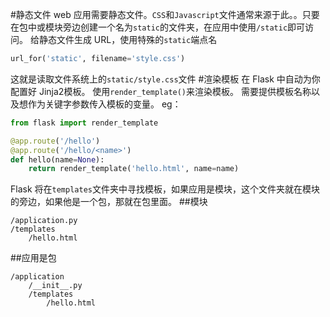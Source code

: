 #静态文件
web 应用需要静态文件。`CSS`和`Javascript`文件通常来源于此。。只要在包中或模块旁边创建一个名为`static`的文件夹，在应用中使用`/static`即可访问。
给静态文件生成 URL，使用特殊的`static`端点名
```python
url_for('static', filename='style.css')
```
这就是读取文件系统上的`static/style.css`文件
#渲染模板
在 Flask 中自动为你配置好 Jinja2模板。
使用`render_template()`来渲染模板。
需要提供模板名称以及想作为关键字参数传入模板的变量。
eg：
```python
from flask import render_template

@app.route('/hello')
@app.route('/hello/<name>')
def hello(name=None):
    return render_template('hello.html', name=name)
```
Flask 将在`templates`文件夹中寻找模板，如果应用是模块，这个文件夹就在模块的旁边，如果他是一个包，那就在包里面。
##模块
```
/application.py
/templates
    /hello.html
```
##应用是包
```
/application
    /__init__.py
    /templates
        /hello.html
```